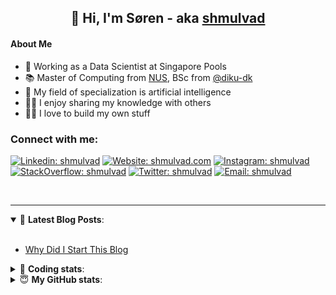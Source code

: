 <h2 align="center">
	👋 Hi, I'm Søren - aka <a href="https://shmulvad.com">shmulvad</a>
</h2>

#### About Me
- 🤖 Working as a Data Scientist at Singapore Pools
- 📚 Master of Computing from [NUS], BSc from [@diku-dk]
- 🧠 My field of specialization is artificial intelligence
- 👨‍🏫 I enjoy sharing my knowledge with others
- 👨‍💻 I love to build my own stuff

### Connect with me:

[![Linkedin: shmulvad](https://img.shields.io/badge/shmulvad-blue?style=flat&logo=Linkedin&logoColor=white)][linkedin]
[![Website: shmulvad.com](https://img.shields.io/badge/shmulvad.com-47CCCC?&style=flat&logo=Google-Chrome&logoColor=white)][website]
[![Instagram: shmulvad](https://img.shields.io/badge/-@shmulvad-purple?style=flat&logo=Instagram&logoColor=white)][instagram]
[![StackOverflow: shmulvad](https://img.shields.io/badge/shmulvad-FE7A16?style=flat&logo=stack-overflow&logoColor=white)][stackOverflow]
[![Twitter: shmulvad](https://img.shields.io/badge/@shmulvad-1ca0f1?style=flat&logo=twitter&logoColor=white)][twitter]
[![Email: shmulvad](https://img.shields.io/badge/shmulvad-D14836?style=flat&logo=gmail&logoColor=white)][mail]

<br />

---

<details open>
 <summary>📕 <b>Latest Blog Posts</b>: </summary>

<br>

<!-- BLOG-POST-LIST:START -->
- [Why Did I Start This Blog](https://shmulvad.com/blog/why-did-start-this-blog)
<!-- BLOG-POST-LIST:END -->

</details>

<!-- --- -->

<details>
 <summary>🤖 <b>Coding stats</b>: </summary>

<br>

NOTE: Doesn't track coding at work or work done in environments such as Jupyter Notebooks.

<!--START_SECTION:waka-->
![Code Time](http://img.shields.io/badge/Code%20Time-2%2C199%20hrs%2040%20mins-blue)

**I'm a Night 🦉** 

```text
🌞 Morning                499 commits         ██░░░░░░░░░░░░░░░░░░░░░░░   08.71 % 
🌆 Daytime                1519 commits        ███████░░░░░░░░░░░░░░░░░░   26.52 % 
🌃 Evening                2415 commits        ███████████░░░░░░░░░░░░░░   42.16 % 
🌙 Night                  1295 commits        ██████░░░░░░░░░░░░░░░░░░░   22.61 % 
```


📊 **This Week I Spent My Time On** 

```text
💬 Programming Languages: 
Python                   6 hrs 57 mins       ████████████████████░░░░░   79.97 % 
Other                    1 hr 16 mins        ████░░░░░░░░░░░░░░░░░░░░░   14.64 % 
HTML                     7 mins              ░░░░░░░░░░░░░░░░░░░░░░░░░   01.52 % 
YAML                     6 mins              ░░░░░░░░░░░░░░░░░░░░░░░░░   01.18 % 
Bash                     4 mins              ░░░░░░░░░░░░░░░░░░░░░░░░░   00.95 % 

🔥 Editors: 
VS Code                  7 hrs 23 mins       █████████████████████░░░░   84.89 % 
Zsh                      1 hr 15 mins        ████░░░░░░░░░░░░░░░░░░░░░   14.42 % 
Sublime Text             3 mins              ░░░░░░░░░░░░░░░░░░░░░░░░░   00.69 % 

🐱‍💻 Projects: 
company-scrapers         4 hrs 16 mins       ████████████░░░░░░░░░░░░░   49.14 % 
datapakke-interface      3 hrs 4 mins        █████████░░░░░░░░░░░░░░░░   35.44 % 
hit-locator              48 mins             ██░░░░░░░░░░░░░░░░░░░░░░░   09.29 % 
overvaagning-admin       28 mins             █░░░░░░░░░░░░░░░░░░░░░░░░   05.44 % 
Unknown Project          3 mins              ░░░░░░░░░░░░░░░░░░░░░░░░░   00.69 % 
```


 Last Updated on 20/10/2023 18:40:35 UTC
<!--END_SECTION:waka-->

</details>

<!-- --- -->

<details>
 <summary>😇 <b>My GitHub stats</b>: </summary>

<br>

<img align="left" alt="shmulvad's Github Stats" src="https://github-readme-stats.vercel.app/api?username=shmulvad&show_icons=true&hide_border=true" />

</details>



[website]: https://shmulvad.com
[twitter]: https://twitter.com/shmulvad
[linkedin]: https://linkedin.com/in/shmulvad
[instagram]: https://instagram.com/shmulvad
[stackOverflow]: https://stackoverflow.com/users/9248793/shmulvad
[mail]: mailto:shmulvad@gmail.com
[@diku-dk]: https://github.com/diku-dk
[github]: https://github.com/shmulvad
[NUS]: https://www.nus.edu.sg